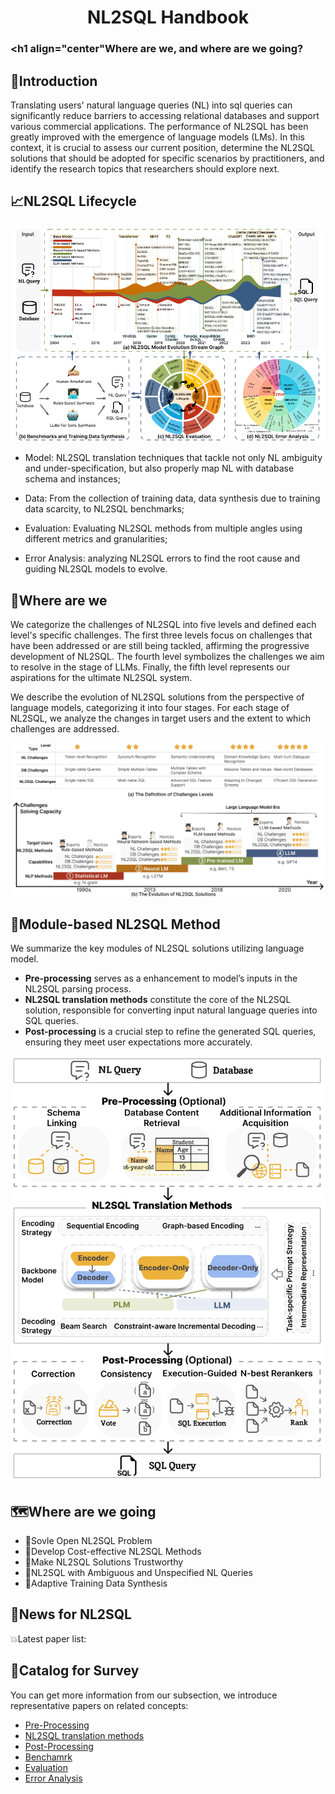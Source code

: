 # <h1 align="center">NL2SQL Handbook</h1>

###  <h1 align="center"Where are we, and where are we going?</h1>

## 🧭Introduction 
Translating users' natural language queries (NL) into sql queries can significantly reduce barriers to accessing relational databases and support various commercial applications. The performance of NL2SQL has been greatly improved with the emergence of language models (LMs). In this context, it is crucial to assess our current position, determine the NL2SQL solutions that should be adopted for specific scenarios by practitioners, and identify the research topics that researchers should explore next.

## 📈NL2SQL Lifecycle
<p align="center">
<img width="600" src="./assets/nl2sql_lifecycle.svg"/>
</p>

+ Model: NL2SQL translation techniques that tackle not only NL ambiguity and under-specification, but also properly map NL with database schema and instances;

+ Data: From the collection of training data, data synthesis due to training data scarcity, to NL2SQL benchmarks;

+ Evaluation: Evaluating NL2SQL methods from multiple angles using different metrics and granularities;

+ Error Analysis: analyzing NL2SQL errors to find the root cause and guiding NL2SQL models to evolve.

## 🤔Where are we
We categorize the challenges of NL2SQL into five levels and defined each level's specific challenges. The first three levels focus on challenges that have been addressed or are still being tackled, affirming the progressive development of NL2SQL. The fourth level symbolizes the challenges we aim to resolve in the stage of LLMs. Finally, the fifth level represents our aspirations for the ultimate NL2SQL system.

We describe the evolution of NL2SQL solutions from the perspective of language models, categorizing it into four stages.
For each stage of NL2SQL, we analyze the changes in target users and the extent to which challenges are addressed.
<p align="center">
<img width="600" src="./assets/NL2SQL_Evolution.png"/>
</p>


## 🧩Module-based NL2SQL Method
We summarize the key modules of NL2SQL solutions
utilizing language model. 
+ **Pre-processing** serves as a enhancement to model’s inputs in the NL2SQL parsing process.
+ **NL2SQL translation methods** constitute the core of the
NL2SQL solution, responsible for converting input natural
language queries into SQL queries.
+ **Post-processing** is a crucial step to refine the generated SQL queries, ensuring they meet user expectations more accurately.
<p align="center">
<img width="600" src="./assets/Model_Module_Overview.png"/>
</p>

## 🗺️Where are we going

* 🎯Sovle Open NL2SQL Problem
* 🎯Develop Cost-effective NL2SQL Methods
* 🎯Make NL2SQL Solutions Trustworthy
* 🎯NL2SQL with Ambiguous and Unspecified NL Queries
* 🎯Adaptive Training Data Synthesis

## 📰News for NL2SQL
💥Latest paper list:

## 📖Catalog for Survey
You can get more information from our subsection, we introduce representative papers on related concepts:
* [Pre-Processing](chapter/Pre_Processing.md)
* [NL2SQL translation methods](chapter/Translation_method.md)
* [Post-Processing](chapter/Post_Processing.md)
* [Benchamrk](chapter/Benchmark.md)
* [Evaluation](chapter/Evaluation.md)
* [Error Analysis](chapter/Error_Analysis.md)

